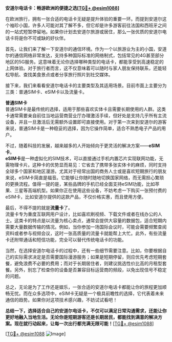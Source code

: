 **安道尔电话卡：畅游欧洲的便捷之选[[TG💪+ @esim1088](https://t.me/s/esim1088)]**

在欧洲旅行，拥有一张合适的电话卡无疑是提升体验的重要一环。而提到安道尔这个袖珍小国，许多人可能对其了解不多，但它却是许多游客前往法国和西班牙之间的一站式短暂停留地。如果你计划去安道尔旅游或居住，那么一张优质的安道尔电话卡将是你不可或缺的好伙伴。

首先，让我们来了解一下安道尔的通信环境。作为一个以旅游业为主的小国，安道尔的通信网络非常发达，支持多种国际标准的网络制式，包括常见的4G甚至部分地区的5G服务。这意味着无论你选择哪种类型的电话卡，都能享受到高速稳定的上网体验。对于旅行者而言，这不仅意味着可以随时与家人朋友保持联系，还能轻松导航、查找美食景点或者分享旅行照片到社交媒体。

接下来，我们来看看安道尔电话卡的主要类型及其适用场景。目前市面上主要分为三类：普通SIM卡、eSIM卡以及流量卡。

**普通SIM卡**  
普通SIM卡是最传统的选择，适用于那些喜欢实体卡且需要长期使用的人群。这类卡通常需要亲自前往当地运营商营业厅办理激活手续，但好处是支持几乎所有主流设备，并且一旦激活后无需额外设置即可直接使用。对于第一次来到安道尔的游客来说，普通SIM卡是一种稳妥的选择，因为它操作简单，适合不熟悉电子产品的用户。

不过，随着科技的发展，越来越多的人开始倾向于更灵活的解决方案——**eSIM卡**。  
**eSIM卡**是一种虚拟化的SIM技术，可以直接通过手机内置芯片实现联网功能，无需物理卡片。这种卡的优势显而易见：它省去了携带多张实体卡的麻烦，同时支持全球多个国家和地区漫游。尤其对于经常出国的商务人士或是喜欢短期旅行的朋友来说，eSIM卡简直是福音。它能够让你随时随地切换国家网络，而无需担心繁琐的更换流程。值得一提的是，某些品牌的手机已经全面支持eSIM功能，比如苹果、三星等高端机型。如果你正在使用这些设备，不妨考虑一下购买一张预付费的eSIM卡，比如安道尔提供的这款产品，不仅价格实惠，而且使用方便。

最后，不得不提的就是**流量卡**了。  
流量卡专为重度互联网用户设计，比如喜欢刷视频、下载文件或者在线办公的人士。这类卡的特点是以流量为核心卖点，通常会提供大容量的数据包，适合短期内需要大量数据传输的情况。例如，当你参加一场国际会议时，可能会需要频繁查阅资料或者参与视频会议，这时一张高质量的流量卡就能帮上大忙。此外，有些流量卡还附带通话和短信功能，完全可以替代传统电话卡的功能。

当然，在选择安道尔电话卡的过程中，还有一些细节需要注意。比如，你要根据自己的实际需求决定是否需要国际漫游服务；如果是短期停留，则应优先考虑短期套餐，避免浪费不必要的费用；而对于长期居住者，则建议挑选性价比高的月租型套餐。另外，别忘了检查你的设备是否兼容目标运营商的频段，以免出现信号不稳定的问题。

总之，无论是为了工作还是娱乐，一张合适的安道尔电话卡都能让你的旅程更加顺畅无忧。而在众多选项中，eSIM卡无疑是一个极具前瞻性的选择，它代表着未来通信的趋势。如果你对这项技术感兴趣，不妨试试看吧！

**总结一下，选择适合自己的安道尔电话卡，不仅可以满足日常沟通需求，还能让你更好地融入当地生活。无论你是短期游客还是长期居民，都能找到满意的解决方案。现在就行动起来，让每一次出行都充满无限可能！**[[TG💪+ @esim1088](https://t.me/s/esim1088)]

[[TG💪+ @esim1088](https://t.me/s/esim1088) ![Image](https://i.postimg.cc/4NQfJmqS/Snipaste-2025-05-13-00-14-12.png)]